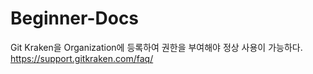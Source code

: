 # Beginner-Docs

Git Kraken을 Organization에 등록하여 권한을 부여해야 정상 사용이 가능하다.
https://support.gitkraken.com/faq/
